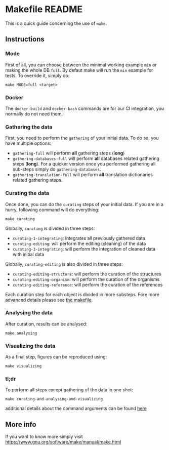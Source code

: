 # Makefile README

This is a quick guide concerning the use of `make`.

## Instructions

### Mode

First of all, you can choose between the minimal working example `min` or making the whole DB `full`. By defaut make will run the `min` example for tests. To override it, simply do:

```console
make MODE=full <target>
```

### Docker

The `docker-build` and `docker-bash` commands are for our CI integration, you normally do not need them.

### Gathering the data

First, you need to perform the `gathering` of your initial data. To do so, you have multiple options:

- `gathering-full` will perform **all** gathering steps (**long**)
- `gathering-databases-full` will perform **all** databases related gathering steps (**long**). For a quicker version once you performed gathering all sub-steps simply do `gathering-databases`.
- `gathering-translation-full` will perform **all** translation dictionaries related gathering steps.

### Curating the data

Once done, you can do the `curating` steps of your initial data. If you are in a hurry, following command will do everything:

```console
make curating
```

Globally, `curating` is divided in three steps:

- `curating-1-integrating`: integrates all previously gathered data
- `curating-editing`: will perform the editing (cleaning) of the data
- `curating-3-integrating`: will perform the integration of cleaned data with initial data

Globally, `curating-editing` is also divided in three steps:

- `curating-editing-structure`: will perform the curation of the structures
- `curating-editing-organism`: will perform the curation of the organisms
- `curating-editing-reference`: will perform the curation of the references

Each curation step for each object is divided in more substeps. Fore more advanced details please see [the makefile](../Makefile).

### Analysing the data

After curation, results can be analysed:

```console
make analysing
```

### Visualizing the data

As a final step, figures can be reproduced using:

```console
make visualizing
```

### tl;dr

To perform all steps except gathering of the data in one shot:

```console
make curating-and-analysing-and-visualizing
```

additional details about the command arguments can be found [here](https://www.gnu.org/software/make/manual/make.html#Options-Summary)

## More info

If you want to know more simply visit <https://www.gnu.org/software/make/manual/make.html>
